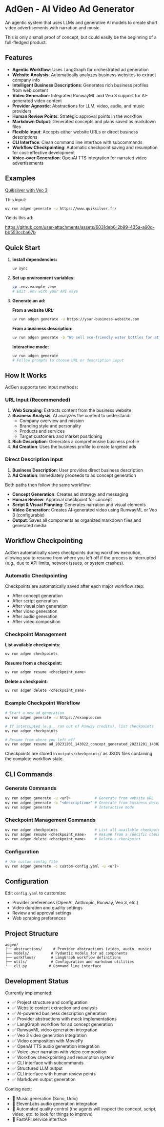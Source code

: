 # AdGen - AI Video Ad Generator

An agentic system that uses LLMs and generative AI models to create short video advertisements with narration and music.

This is only a small proof of concept, but could easily be the beginning of a full-fledged product.

## Features

- **Agentic Workflow**: Uses LangGraph for orchestrated ad generation
- **Website Analysis**: Automatically analyzes business websites to extract company info
- **Intelligent Business Descriptions**: Generates rich business profiles from web content
- **Video Generation**: Integrated RunwayML and Veo 3 support for AI-generated video content
- **Provider Agnostic**: Abstractions for LLM, video, audio, and music providers
- **Human Review Points**: Strategic approval points in the workflow
- **Markdown Output**: Generated concepts and plans saved as markdown files
- **Flexible Input**: Accepts either website URLs or direct business descriptions
- **CLI Interface**: Clean command line interface with subcommands
- **Workflow Checkpointing**: Automatic checkpoint saving and resumption for cost-effective development
- **Voice-over Generation**: OpenAI TTS integration for narrated video advertisements

## Examples

[Quiksilver with Veo 3](examples/quiksilver-veo3/README.md)

This input:

```bash
uv run adgen generate -u https://www.quiksilver.fr/
```

Yields this ad:

https://github.com/user-attachments/assets/6031deb6-2b99-435a-a60d-bb553ccba67b

## Quick Start

1. **Install dependencies:**

   ```bash
   uv sync
   ```

2. **Set up environment variables:**

   ```bash
   cp .env.example .env
   # Edit .env with your API keys
   ```

3. **Generate an ad:**

   **From a website URL:**

   ```bash
   uv run adgen generate -u https://your-business-website.com
   ```

   **From a business description:**

   ```bash
   uv run adgen generate -b "We sell eco-friendly water bottles for athletes"
   ```

   **Interactive mode:**

   ```bash
   uv run adgen generate
   # Follow prompts to choose URL or description input
   ```

## How It Works

AdGen supports two input methods:

### URL Input (Recommended)

1. **Web Scraping**: Extracts content from the business website
2. **Business Analysis**: AI analyzes the content to understand:
   - Company overview and mission
   - Branding style and personality
   - Products and services
   - Target customers and market positioning
3. **Rich Description**: Generates a comprehensive business profile
4. **Ad Creation**: Uses the business profile to create targeted ads

### Direct Description Input

1. **Business Description**: User provides direct business description
2. **Ad Creation**: Immediately proceeds to ad concept generation

Both paths then follow the same workflow:

- **Concept Generation**: Creates ad strategy and messaging
- **Human Review**: Approval checkpoint for concept
- **Script & Visual Planning**: Generates narration and visual elements
- **Video Generation**: Creates AI-generated video using RunwayML or Veo 3 (configurable)
- **Output**: Saves all components as organized markdown files and generated media

## Workflow Checkpointing

AdGen automatically saves checkpoints during workflow execution, allowing you to resume from where you left off if the process is interrupted (e.g., due to API limits, network issues, or system crashes).

### Automatic Checkpointing

Checkpoints are automatically saved after each major workflow step:

- After concept generation
- After script generation
- After visual plan generation
- After video generation
- After audio generation
- After video composition

### Checkpoint Management

**List available checkpoints:**

```bash
uv run adgen checkpoints
```

**Resume from a checkpoint:**

```bash
uv run adgen resume <checkpoint_name>
```

**Delete a checkpoint:**

```bash
uv run adgen delete <checkpoint_name>
```

### Example Checkpoint Workflow

```bash
# Start a new ad generation
uv run adgen generate -u https://example.com

# If interrupted (e.g., ran out of Runway credits), list checkpoints
uv run adgen checkpoints

# Resume from where you left off
uv run adgen resume ad_20231201_143022_concept_generated_20231201_143025
```

Checkpoints are stored in `outputs/checkpoints/` as JSON files containing the complete workflow state.

## CLI Commands

### Generate Commands

```bash
uv run adgen generate -u <url>           # Generate from website URL
uv run adgen generate -b "<description>" # Generate from business description
uv run adgen generate                    # Interactive mode
```

### Checkpoint Management Commands

```bash
uv run adgen checkpoints                 # List all available checkpoints
uv run adgen resume <checkpoint_name>    # Resume from a specific checkpoint
uv run adgen delete <checkpoint_name>    # Delete a checkpoint
```

### Configuration

```bash
# Use custom config file
uv run adgen generate -c custom-config.yaml -u <url>
```

## Configuration

Edit `config.yaml` to customize:

- Provider preferences (OpenAI, Anthropic, Runway, Veo 3, etc.)
- Video duration and quality settings
- Review and approval settings
- Web scraping preferences

## Project Structure

```
adgen/
├── abstractions/     # Provider abstractions (video, audio, music)
├── models/          # Pydantic models for ad components
├── workflows/       # LangGraph workflow definitions
├── utils/           # Configuration and markdown utilities
└── cli.py          # Command line interface
```

## Development Status

Currently implemented:

- ✅ Project structure and configuration
- ✅ Website content extraction and analysis
- ✅ AI-powered business description generation
- ✅ Provider abstractions with mock implementations
- ✅ LangGraph workflow for ad concept generation
- ✅ RunwayML video generation integration
- ✅ Veo 3 video generation integration
- ✅ Video composition with MoviePy
- ✅ OpenAI TTS audio generation integration
- ✅ Voice-over narration with video composition
- ✅ Workflow checkpointing and resumption system
- ✅ CLI interface with subcommands
- ✅ Structured LLM output
- ✅ CLI interface with human review points
- ✅ Markdown output generation

Coming next:

- 🔲 Music generation (Suno, Udio)
- 🔲 ElevenLabs audio generation integration
- 🔲 Automated quality control (the agents will inspect the concept, script, video, etc. to look for things to improve)
- 🔲 FastAPI service interface
